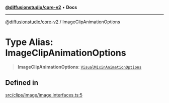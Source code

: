[**@diffusionstudio/core-v2**](../README.md) • **Docs**

***

[@diffusionstudio/core-v2](../globals.md) / ImageClipAnimationOptions

# Type Alias: ImageClipAnimationOptions

> **ImageClipAnimationOptions**: [`VisualMixinAnimationOptions`](VisualMixinAnimationOptions.md)

## Defined in

[src/clips/image/image.interfaces.ts:5](https://github.com/diffusionstudio/core-v2/blob/ce69ef92917fd6c7f2f6e872cf6c87954dee9b56/src/clips/image/image.interfaces.ts#L5)

